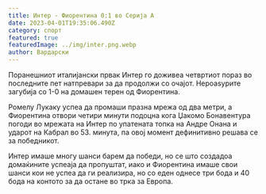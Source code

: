 ```yaml
---
title: Интер - Фиорентина 0:1 во Серија А
date: 2023-04-01T19:35:06.490Z
category: спорт
featured: true
featuredImage: ../img/inter.png.webp
author: Вардарски
---
```


Поранешниот италијански првак Интер го доживеа четвртиот пораз во последните пет натпревари за да продолжи со очајот. Нероаѕурите загубија со 1-0 на домашен терен од Фиорентина.

Ромелу Лукаку успеа да промаши празна мрежа од два метри, а Фиорентина отвори четири минути подоцна кога Џакомо Бонавентура погоди во мрежата на Интер по упатената топка на Андре Онана и ударот на Кабрал во 53. минута, па овој момент дефинитивно решава се за победникот.

Интер имаше многу шанси барем да победи, но се што создадоа домаќините успеаја да пропуштат, иако и Фиорентина имаше свои шанси кои не успеа да ги реализира, но со еден однесе три бода и 40 бода на контото за да остане во трка за Европа.
